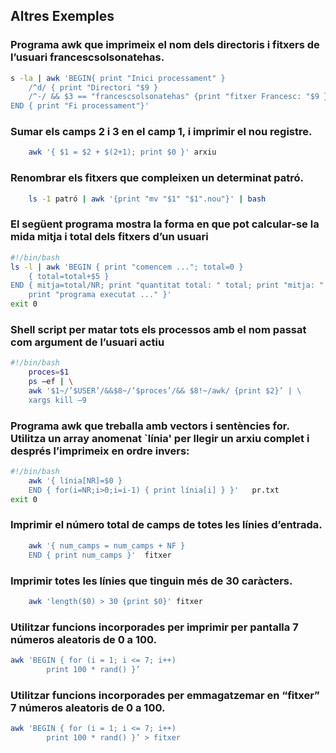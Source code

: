 ## Altres Exemples


###  Programa awk que imprimeix el nom dels directoris i fitxers de l’usuari francescsolsonatehas.

```bash
s -la | awk 'BEGIN{ print "Inici processament" }
	/^d/ { print "Directori "$9 }
	/^-/ && $3 == "francescsolsonatehas" {print "fitxer Francesc: "$9 }
END { print "Fi processament"}'
```
###  Sumar els camps 2 i 3 en el camp 1, i imprimir el nou registre.

```bash
	awk '{ $1 = $2 + $(2+1); print $0 }' arxiu
```

###   Renombrar els fitxers que compleixen un determinat patró.

```bash
	ls -1 patró | awk '{print "mv "$1" "$1".nou"}' | bash
```

###  El següent programa mostra la forma en que pot  calcular-se la mida mitja i total dels fitxers d’un usuari

```bash
#!/bin/bash
ls -l | awk 'BEGIN { print "comencem ..."; total=0 }
	{ total=total+$5 }
END { mitja=total/NR; print "quantitat total: " total; print "mitja: " mitja;
	print "programa executat ..." }'
exit 0
```


### Shell script per matar tots els processos amb el nom passat com argument de l’usuari actiu 

```bash
#!/bin/bash
	proces=$1
	ps –ef | \
	awk '$1~/’$USER’/&&$8~/’$proces’/&& $8!~/awk/ {print $2}’ | \
	xargs kill –9
```

### Programa awk que treballa amb vectors i sentències for. Utilitza un array anomenat `línia' per llegir un arxiu complet i després l’imprimeix en ordre invers: 

```bash
#!/bin/bash
	awk '{ línia[NR]=$0 }
	END { for(i=NR;i>0;i=i-1) { print línia[i] } }'   pr.txt
exit 0
```

###  Imprimir el número total de camps de totes les línies d’entrada. 

```bash
	awk '{ num_camps = num_camps + NF } 
	END { print num_camps }'  fitxer
```

### Imprimir totes les línies que tinguin més de 30 caràcters.
```bash	
	awk 'length($0) > 30 {print $0}' fitxer
```

### Utilitzar funcions incorporades per imprimir per pantalla 7 números aleatoris de 0 a 100.

```bash
awk 'BEGIN { for (i = 1; i <= 7; i++) 
		print 100 * rand() }’
```

### Utilitzar funcions incorporades per emmagatzemar en “fitxer” 7 números aleatoris de 0 a 100.
	
```bash
awk 'BEGIN { for (i = 1; i <= 7; i++) 
		print 100 * rand() }’ > fitxer
```


